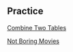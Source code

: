 ## Practice

[Combine Two Tables](https://github.com/nghoanglong/DataStructures-Algorithms-CheatSheet/blob/master/16%20Structure%20Query%20Language/combine_two_table.sql)

[Not Boring Movies](https://github.com/nghoanglong/DataStructures-Algorithms-CheatSheet/blob/master/16%20Structure%20Query%20Language/notboring_movies.sql)
